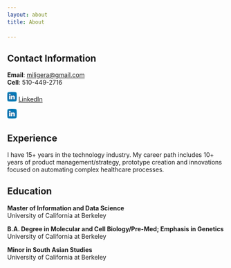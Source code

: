 ```yaml
---
layout: about
title: About

---
```


## Contact Information
 
**Email**: miligera@gmail.com  
**Cell**: 510-449-2716  

![Linked In Image](https://github.com/miligeraucb/miligeraucb.github.io/blob/main/assets/images/banners/linkedin_icon_small.jpg (https://www.linkedin.com/in/miligera/)) 
   [LinkedIn](https://www.linkedin.com/in/miligera/)  
   
<img src="/assets/images/banners/linkedin_icon_small.jpg" alt="Description of the image">




 

 


## Experience
I have 15+ years in the technology industry. My career path includes 10+ years of product management/strategy,
prototype creation and innovations focused on automating complex healthcare processes.

## Education
**Master of Information and Data Science**  
University of California at Berkeley  

**B.A. Degree in Molecular and Cell Biology/Pre-Med; Emphasis in Genetics**  
University of California at Berkeley  

**Minor in South Asian Studies**  
University of California at Berkeley

